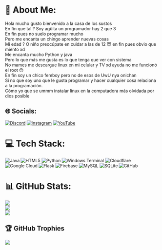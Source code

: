 # 💫 About Me:
Hola mucho gusto bienvenido a la casa de los sustos<br>En fin que tal ? Soy agüita un programador hay 2 que 3<br>En fin pues no suelo programar mucho<br>Pero me encanta un chingo aprender nuevas cosas<br>Mi edad ? O niño preocúpate en cuidar a las de 12 😈 en fin pues obvio que miento xd<br>Me encanta mucho Python y java<br>Pero lo que más me gusta es lo que tenga que ver con sistema<br>No mames me descargue linux en mi celular y TV xd ayuda no me funcionó el root 😔<br>En fin soy un chico femboy  pero no de esos de UwU nya onichan <br>Si no que soy uno que le gusta programar y hacer cualquier cosa relaciona a la programación.<br>Cómo yo que se ummm instalar linux en la computadora más olvidada por dios posible 


## 🌐 Socials:
[![Discord](https://img.shields.io/badge/Discord-%237289DA.svg?logo=discord&logoColor=white)](https://discord.gg/https://discord.gg/MZwCH2RH) [![Instagram](https://img.shields.io/badge/Instagram-%23E4405F.svg?logo=Instagram&logoColor=white)](https://instagram.com/aguita_frexa) [![YouTube](https://img.shields.io/badge/YouTube-%23FF0000.svg?logo=YouTube&logoColor=white)](https://youtube.com/@アグイタちゃん) 

# 💻 Tech Stack:
![Java](https://img.shields.io/badge/java-%23ED8B00.svg?style=for-the-badge&logo=openjdk&logoColor=white) ![HTML5](https://img.shields.io/badge/html5-%23E34F26.svg?style=for-the-badge&logo=html5&logoColor=white) ![Python](https://img.shields.io/badge/python-3670A0?style=for-the-badge&logo=python&logoColor=ffdd54) ![Windows Terminal](https://img.shields.io/badge/Windows%20Terminal-%234D4D4D.svg?style=for-the-badge&logo=windows-terminal&logoColor=white) ![Cloudflare](https://img.shields.io/badge/Cloudflare-F38020?style=for-the-badge&logo=Cloudflare&logoColor=white) ![Google Cloud](https://img.shields.io/badge/GoogleCloud-%234285F4.svg?style=for-the-badge&logo=google-cloud&logoColor=white) ![Flask](https://img.shields.io/badge/flask-%23000.svg?style=for-the-badge&logo=flask&logoColor=white) ![Firebase](https://img.shields.io/badge/firebase-a08021?style=for-the-badge&logo=firebase&logoColor=ffcd34) ![MySQL](https://img.shields.io/badge/mysql-4479A1.svg?style=for-the-badge&logo=mysql&logoColor=white) ![SQLite](https://img.shields.io/badge/sqlite-%2307405e.svg?style=for-the-badge&logo=sqlite&logoColor=white) ![GitHub](https://img.shields.io/badge/github-%23121011.svg?style=for-the-badge&logo=github&logoColor=white)
# 📊 GitHub Stats:
![](https://github-readme-stats.vercel.app/api?username=aguitauwu&theme=ambient_gradient&hide_border=false&include_all_commits=false&count_private=false)<br/>
![](https://nirzak-streak-stats.vercel.app/?user=aguitauwu&theme=ambient_gradient&hide_border=false)<br/>
![](https://github-readme-stats.vercel.app/api/top-langs/?username=aguitauwu&theme=ambient_gradient&hide_border=false&include_all_commits=false&count_private=false&layout=compact)

## 🏆 GitHub Trophies
![](https://github-profile-trophy.vercel.app/?username=aguitauwu&theme=shadow_red&no-frame=false&no-bg=true&margin-w=4)

<!-- Proudly created with GPRM ( https://gprm.itsvg.in ) -->
